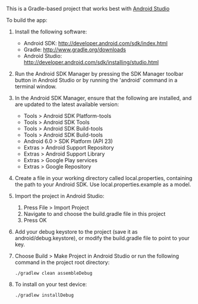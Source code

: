 <p>This is a Gradle-based project that works best with
<a href="http://developer.android.com/sdk/installing/studio.html">Android Studio</a></p>

<p>To build the app:</p>

<ol>
<li><p>Install the following software:</p>

<ul>
<li>Android SDK:
 <a href="http://developer.android.com/sdk/index.html">http://developer.android.com/sdk/index.html</a></li>
<li>Gradle:
 <a href="http://www.gradle.org/downloads">http://www.gradle.org/downloads</a></li>
<li>Android Studio:
 <a href="http://developer.android.com/sdk/installing/studio.html">http://developer.android.com/sdk/installing/studio.html</a></li>
</ul></li>
<li><p>Run the Android SDK Manager by pressing the SDK Manager toolbar button
in Android Studio or by running the 'android' command in a terminal
window.</p></li>
<li><p>In the Android SDK Manager, ensure that the following are installed,
and are updated to the latest available version:</p>

<ul>
<li>Tools &gt; Android SDK Platform-tools</li>
<li>Tools &gt; Android SDK Tools</li>
<li>Tools &gt; Android SDK Build-tools</li>
<li>Tools &gt; Android SDK Build-tools</li>
<li>Android 6.0 &gt; SDK Platform (API 23)</li>
<li>Extras &gt; Android Support Repository</li>
<li>Extras &gt; Android Support Library</li>
<li>Extras &gt; Google Play services</li>
<li>Extras &gt; Google Repository</li>
</ul></li>
<li><p>Create a file in your working directory called local.properties,
containing the path to your Android SDK. Use local.properties.example as a
model.</p></li>
<li><p>Import the project in Android Studio:</p>

<ol>
<li>Press File &gt; Import Project</li>
<li>Navigate to and choose the build.gradle file in this project</li>
<li>Press OK</li>
</ol></li>
<li><p>Add your debug keystore to the project (save it as android/debug.keystore),
or modify the build.gradle file to point to your key.</p></li>
<li><p>Choose Build &gt; Make Project in Android Studio or run the following
command in the project root directory:</p>

<pre><code>./gradlew clean assembleDebug
</code></pre></li>
<li><p>To install on your test device:</p>

<pre><code>./gradlew installDebug
</code></pre></li>
</ol>